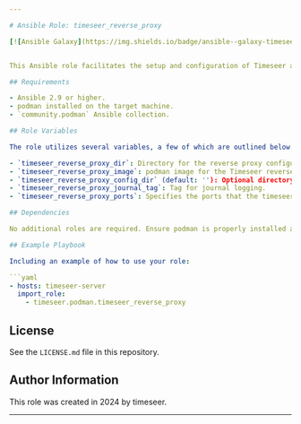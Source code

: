 ```yaml
---

# Ansible Role: timeseer_reverse_proxy

[![Ansible Galaxy](https://img.shields.io/badge/ansible--galaxy-timeseer_reverse_proxy-yellow.svg)](https://galaxy.ansible.com/ui/repo/published/diogolobo122/timeseer/content/role/timeseer_reverse_proxy/)


This Ansible role facilitates the setup and configuration of Timeseer and its reverse proxy in a podman environment. The role includes tasks for preparing storage directories, configuring podman volumes, managing podman containers for timeseer, and setting up a reverse proxy for Timeseer.

## Requirements

- Ansible 2.9 or higher.
- podman installed on the target machine.
- `community.podman` Ansible collection.

## Role Variables

The role utilizes several variables, a few of which are outlined below. For a full list, refer to `defaults/main.yml`:

- `timeseer_reverse_proxy_dir`: Directory for the reverse proxy configuration.
- `timeseer_reverse_proxy_image`: podman image for the Timeseer reverse proxy.
- `timeseer_reverse_proxy_config_dir` (default: ''): Optional directory for custom reverse proxy configurations.
- `timeseer_reverse_proxy_journal_tag`: Tag for journal logging.
- `timeseer_reverse_proxy_ports`: Specifies the ports that the timeseer Reverse Proxy container will listen on.

## Dependencies

No additional roles are required. Ensure podman is properly installed and configured on the target hosts.

## Example Playbook

Including an example of how to use your role:

```yaml
- hosts: timeseer-server
  import_role:
    - timeseer.podman.timeseer_reverse_proxy
```

## License

See the `LICENSE.md` file in this repository.

## Author Information

This role was created in 2024 by timeseer.

---
```

